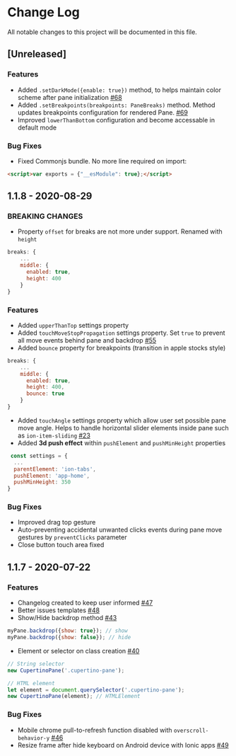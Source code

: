 
# Change Log
All notable changes to this project will be documented in this file.

## [Unreleased]

### Features
- Added `.setDarkMode({enable: true})` method, to helps maintain color scheme after pane initialization [#68](https://github.com/roman-rr/cupertino-pane/issues/68)
- Added `.setBreakpoints(breakpoints: PaneBreaks)` method. Method updates breakpoints configuration for rendered Pane. [#69](https://github.com/roman-rr/cupertino-pane/issues/69)
- Improved `lowerThanBottom` configuration and become accessable in default mode

### Bug Fixes
- Fixed Commonjs bundle. No more line required on import:
```html
<script>var exports = {"__esModule": true};</script>
```

## 1.1.8 - 2020-08-29

### BREAKING CHANGES
- Property `offset` for breaks are not more under support. Renamed with `height`
```javascript
breaks: {
    ...
    middle: {
      enabled: true,
      height: 400
    }
}
```

### Features
- Added `upperThanTop` settings property
- Added `touchMoveStopPropagation` settings property. Set `true` to prevent all move events behind pane and backdrop [#55](https://github.com/roman-rr/cupertino-pane/issues/55)
- Added `bounce` property for breakpoints (transition in apple stocks style)
```javascript
breaks: {
    ...
    middle: {
      enabled: true,
      height: 400,
      bounce: true
    }
}
```
- Added `touchAngle` settings property which allow user set possible pane move angle. Helps to handle horizontal slider elements inside pane such as `ion-item-sliding` [#23](https://github.com/roman-rr/cupertino-pane/issues/23)
- Added **3d push effect** within `pushElement` and `pushMinHeight` properties
```javascript
 const settings = {
  ...
  parentElement: 'ion-tabs',
  pushElement: 'app-home',
  pushMinHeight: 350
}
```

### Bug Fixes
- Improved drag top gesture
- Auto-preventing accidental unwanted clicks events during pane move gestures by `preventClicks` parameter
- Close button touch area fixed

## 1.1.7 - 2020-07-22
 
### Features
- Changelog created to keep user informed [#47](https://github.com/roman-rr/cupertino-pane/issues/47)
- Better issues templates [#48](https://github.com/roman-rr/cupertino-pane/pull/48)
- Show/Hide backdrop method [#43](https://github.com/roman-rr/cupertino-pane/pull/43)
```javascript
myPane.backdrop({show: true}); // show
myPane.backdrop({show: false}); // hide
```
- Element or selector on class creation [#40](https://github.com/roman-rr/cupertino-pane/pull/40)
```javascript
// String selector
new CupertinoPane('.cupertino-pane');

// HTML element
let element = document.querySelector('.cupertino-pane');
new CupertinoPane(element); // HTMLElement
```

### Bug Fixes
- Mobile chrome pull-to-refresh function disabled with `overscroll-behavior-y` [#46](https://github.com/roman-rr/cupertino-pane/issues/46)
- Resize frame after hide keyboard on Android device with Ionic apps [#49](https://github.com/roman-rr/cupertino-pane/issues/49)
